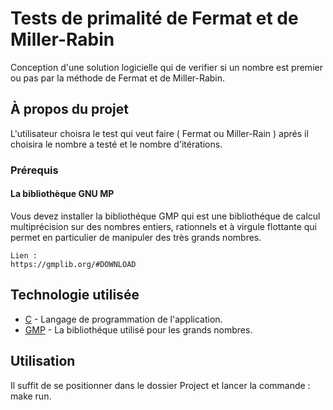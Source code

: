 # Tests de primalité de Fermat et de Miller-Rabin
Conception d'une solution logicielle qui de verifier si un nombre est premier ou pas par la méthode de Fermat et de Miller-Rabin.

## À propos du projet
L'utilisateur choisra le test qui veut faire ( Fermat ou Miller-Rain ) aprés il choisira le nombre a testé et le nombre d'itérations.

### Prérequis

#### La bibliothèque GNU MP

Vous devez installer la bibliothéque GMP qui est une bibliothéque de calcul multiprécision sur des nombres entiers, rationnels 
et à virgule flottante qui permet en particulier de manipuler des très grands nombres.
```
Lien :
https://gmplib.org/#DOWNLOAD
```

## Technologie utilisée

- [C](https://fr.wikipedia.org/wiki/C_(langage)) - Langage de programmation de l'application.
- [GMP](https://en.wikipedia.org/wiki/GNU_Multiple_Precision_Arithmetic_Library) - La bibliothéque utilisé pour les grands nombres.

## Utilisation
Il suffit de se positionner dans le dossier Project et lancer la commande : make run.

